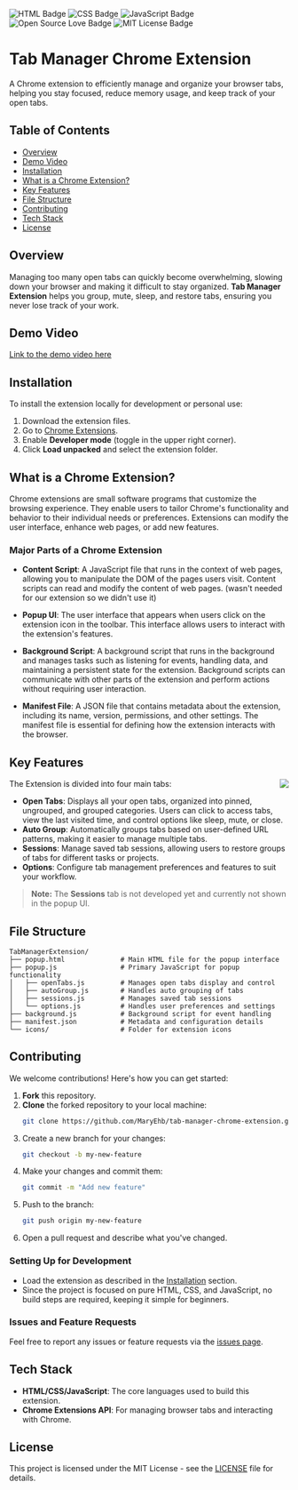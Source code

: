 ![HTML Badge](https://img.shields.io/badge/HTML-5-orange) ![CSS Badge](https://img.shields.io/badge/CSS-3-blue) ![JavaScript Badge](https://img.shields.io/badge/JavaScript-ES6-yellow) ![Open Source Love Badge](https://badges.frapsoft.com/os/v1/open-source.svg?v=103) ![MIT License Badge](https://img.shields.io/badge/license-MIT-green)
# Tab Manager Chrome Extension
A Chrome extension to efficiently manage and organize your browser tabs, helping you stay focused, reduce memory usage, and keep track of your open tabs.

## Table of Contents
- [Overview](#overview)
- [Demo Video](#demo-video)
- [Installation](#installation)
- [What is a Chrome Extension?](#what-is-a-chrome-extension)
- [Key Features](#key-features)
- [File Structure](#file-structure)
- [Contributing](#contributing)
- [Tech Stack](#tech-stack)
- [License](#license)

## Overview
Managing too many open tabs can quickly become overwhelming, slowing down your browser and making it difficult to stay organized. **Tab Manager Extension** helps you group, mute, sleep, and restore tabs, ensuring you never lose track of your work.

## Demo Video
[Link to the demo video here](https://drive.google.com/file/d/1bEkgMOSpTxdjp2_MOajCE4XS1l_BZrmO/view?usp=drive_link)

## Installation
To install the extension locally for development or personal use:
1. Download the extension files.
2. Go to [Chrome Extensions](chrome://extensions/).
3. Enable **Developer mode** (toggle in the upper right corner).
4. Click **Load unpacked** and select the extension folder.

## What is a Chrome Extension?
Chrome extensions are small software programs that customize the browsing experience. They enable users to tailor Chrome's functionality and behavior to their individual needs or preferences. Extensions can modify the user interface, enhance web pages, or add new features.

### Major Parts of a Chrome Extension
- **Content Script**: A JavaScript file that runs in the context of web pages, allowing you to manipulate the DOM of the pages users visit. Content scripts can read and modify the content of web pages. (wasn't needed for our extension so we didn't use it)

- **Popup UI**: The user interface that appears when users click on the extension icon in the toolbar. This interface allows users to interact with the extension's features.

- **Background Script**: A background script that runs in the background and manages tasks such as listening for events, handling data, and maintaining a persistent state for the extension. Background scripts can communicate with other parts of the extension and perform actions without requiring user interaction.

- **Manifest File**: A JSON file that contains metadata about the extension, including its name, version, permissions, and other settings. The manifest file is essential for defining how the extension interacts with the browser.

## Key Features
The Extension is divided into four main tabs:
<img align="right" src="https://drive.google.com/uc?export=view&id=12y4EnUH19ZHvB0XuBlv69YvkL_mVCs04">

- **Open Tabs**: Displays all your open tabs, organized into pinned, ungrouped, and grouped categories. Users can click to access tabs, view the last visited time, and control options like sleep, mute, or close.
- **Auto Group**: Automatically groups tabs based on user-defined URL patterns, making it easier to manage multiple tabs.
- **Sessions**: Manage saved tab sessions, allowing users to restore groups of tabs for different tasks or projects.
- **Options**: Configure tab management preferences and features to suit your workflow.

> **Note:** The **Sessions** tab is not developed yet and currently not shown in the popup UI.

## File Structure
```
TabManagerExtension/
├── popup.html              # Main HTML file for the popup interface
├── popup.js                # Primary JavaScript for popup functionality
│   ├── openTabs.js         # Manages open tabs display and control
│   ├── autoGroup.js        # Handles auto grouping of tabs
│   ├── sessions.js         # Manages saved tab sessions
│   └── options.js          # Handles user preferences and settings
├── background.js           # Background script for event handling
├── manifest.json           # Metadata and configuration details
└── icons/                  # Folder for extension icons
```

## Contributing

We welcome contributions! Here's how you can get started:

1. **Fork** this repository.
2. **Clone** the forked repository to your local machine:
    ```bash
    git clone https://github.com/MaryEhb/tab-manager-chrome-extension.git
    ```
3. Create a new branch for your changes:
    ```bash
    git checkout -b my-new-feature
    ```
4. Make your changes and commit them:
    ```bash
    git commit -m "Add new feature"
    ```
5. Push to the branch:
    ```bash
    git push origin my-new-feature
    ```
6. Open a pull request and describe what you've changed.

### Setting Up for Development
- Load the extension as described in the [Installation](#installation) section.
- Since the project is focused on pure HTML, CSS, and JavaScript, no build steps are required, keeping it simple for beginners.

### Issues and Feature Requests
Feel free to report any issues or feature requests via the [issues page](https://github.com/MaryEhb/tab-manager-chrome-extension/issues).

## Tech Stack
- **HTML/CSS/JavaScript**: The core languages used to build this extension.
- **Chrome Extensions API**: For managing browser tabs and interacting with Chrome.

## License

This project is licensed under the MIT License - see the [LICENSE](LICENSE) file for details.
